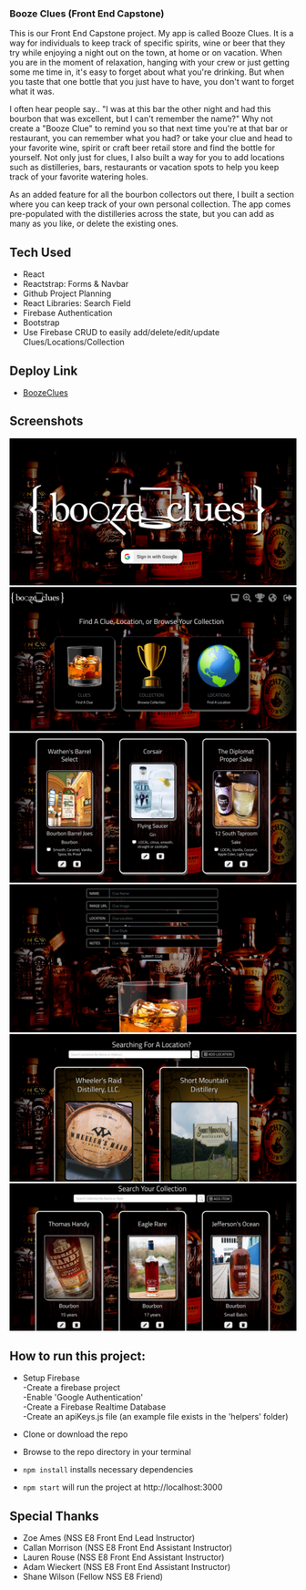 ### Booze Clues (Front End Capstone)
This is our Front End Capstone project. My app is called Booze Clues. It is a way for individuals to keep track of specific spirits, wine or beer that they try while enjoying a night out on the town, at home or on vacation. When you are in the moment of relaxation, hanging with your crew or just getting some me time in, it's easy to forget about what you're drinking. But when you taste that one bottle that you just have to have, you don't want to forget what it was. 

I often hear people say.. "I was at this bar the other night and had this bourbon that was excellent, but I can't remember the name?"  Why not create a "Booze Clue" to remind you so that next time you're at that bar or restaurant, you can remember what you had? or take your clue and head to your favorite wine, spirit or craft beer retail store and find the bottle for yourself. Not only just for clues, I also built a way for you to add locations such as distilleries, bars, restaurants or vacation spots to help you keep track of your favorite watering holes. 

As an added feature for all the bourbon collectors out there, I built a section where you can keep track of your own personal collection. The app comes pre-populated with the distilleries across the state, but you can add as many as you like, or delete the existing ones. 

## Tech Used
* React
* Reactstrap: Forms & Navbar
* Github Project Planning
* React Libraries: Search Field
* Firebase Authentication
* Bootstrap
* Use Firebase CRUD to easily add/delete/edit/update Clues/Locations/Collection

## Deploy Link
* [BoozeClues](https://booze-clues-8b9ca.firebaseapp.com)

## Screenshots
![Main Screenshot](https://raw.githubusercontent.com/JonathanPMohan/booze-clues/master/images/screenshotA.png)
![Home Screenshot](./images/screenshotB.png)
![Clues Screenshot](./images/screenshotC.png)
![Add Clues Screenshot](./images/screenshotD.png)
![Locations Screenshot](./images/screenshotE.png)
![Collection Screenshot](./images/screenshotF.png)

## How to run this project:

* Setup Firebase  
  -Create a firebase project  
  -Enable 'Google Authentication'  
  -Create a Firebase Realtime Database  
  -Create an apiKeys.js file (an example file exists in the 'helpers' folder)  

* Clone or download the repo

* Browse to the repo directory in your terminal

* ```npm install``` installs necessary dependencies

* ```npm start``` will run the project at http://localhost:3000

## Special Thanks
* Zoe Ames (NSS E8 Front End Lead Instructor)
* Callan Morrison (NSS E8 Front End Assistant Instructor)
* Lauren Rouse (NSS E8 Front End Assistant Instructor)
* Adam Wieckert (NSS E8 Front End Assistant Instructor)
* Shane Wilson (Fellow NSS E8 Friend) 